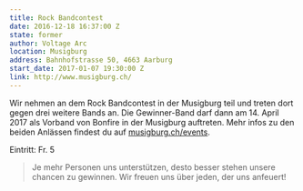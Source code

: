 ```yaml
---
title: Rock Bandcontest
date: 2016-12-18 16:37:00 Z
state: former
author: Voltage Arc
location: Musigburg
address: Bahnhofstrasse 50, 4663 Aarburg
start_date: 2017-01-07 19:30:00 Z
link: http://www.musigburg.ch/
---
```


Wir nehmen an dem Rock Bandcontest in der Musigburg teil und treten dort gegen drei weitere Bands an. Die Gewinner-Band darf dann am 14. April 2017 als Vorband von Bonfire in der Musigburg auftreten. Mehr infos zu den beiden Anlässen findest du auf [musigburg.ch/events](http://www.musigburg.ch/events/).

Eintritt: Fr. 5

> Je mehr Personen uns unterstützen, desto besser stehen unsere chancen zu gewinnen. Wir freuen uns über jeden, der uns anfeuert!
